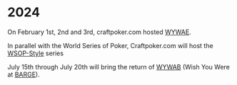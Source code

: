# 2024

On February 1st, 2nd and 3rd, craftpoker.com hosted [WYWAE](2024/wywae.md).

In parallel with the World Series of Poker, Craftpoker.com will host the
[WSOP-Style](2024/wsop-style.md) series

July 15th through July 20th will bring the return of
[WYWAB](2024/wywab.md) (Wish You Were at
[BARGE](https://www.barge.org)).
